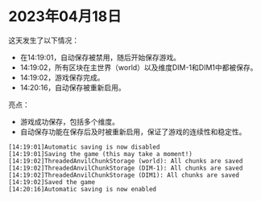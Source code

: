 # 2023年04月18日
这天发生了以下情况：
- 在14:19:01，自动保存被禁用，随后开始保存游戏。
- 14:19:02，所有区块在主世界（world）以及维度DIM-1和DIM1中都被保存。
- 14:19:02，游戏保存完成。
- 14:20:16，自动保存被重新启用。

亮点：
- 游戏成功保存，包括多个维度。
- 自动保存功能在保存后及时被重新启用，保证了游戏的连续性和稳定性。
```
[14:19:01]Automatic saving is now disabled
[14:19:01]Saving the game (this may take a moment!)
[14:19:02]ThreadedAnvilChunkStorage (world): All chunks are saved
[14:19:02]ThreadedAnvilChunkStorage (DIM-1): All chunks are saved
[14:19:02]ThreadedAnvilChunkStorage (DIM1): All chunks are saved
[14:19:02]Saved the game
[14:20:16]Automatic saving is now enabled
```
